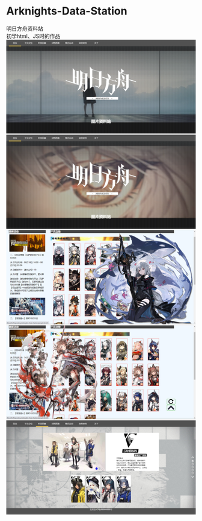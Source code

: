 # Arknights-Data-Station
明日方舟资料站  
初学html、JS时的作品
![image](https://github.com/BaldAlien/Arknights-Data-Station/raw/main/images/README/%E9%A6%96%E9%A1%B51.png)
![image](https://github.com/BaldAlien/Arknights-Data-Station/blob/main/images/README/%E9%A6%96%E9%A1%B52.png)
![image](https://github.com/BaldAlien/Arknights-Data-Station/blob/main/images/README/%E7%AB%8B%E7%BB%981.png)
![image](https://github.com/BaldAlien/Arknights-Data-Station/blob/main/images/README/%E7%AB%8B%E7%BB%982.png)
![image](https://github.com/BaldAlien/Arknights-Data-Station/blob/main/images/README/%E6%97%B6%E8%A3%85.png)

